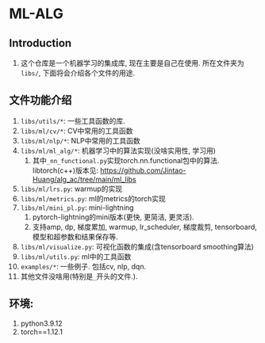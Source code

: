 # ML-ALG




## Introduction
1. 这个仓库是一个机器学习的集成库, 现在主要是自己在使用. 所在文件夹为`libs/`, 下面将会介绍各个文件的用途.




## 文件功能介绍
1. `libs/utils/*`: 一些工具函数的库.
2. `libs/ml/cv/*`: CV中常用的工具函数
3. `libs/ml/nlp/*`: NLP中常用的工具函数
4. `libs/ml/ml_alg/*`: 机器学习中的算法实现(没啥实用性, 学习用)
   1. 其中`_nn_functional.py`实现torch.nn.functional包中的算法. libtorch(c++)版本见: https://github.com/Jintao-Huang/alg_ac/tree/main/ml_libs
5. `libs/ml/lrs.py`: warmup的实现
6. `libs/ml/metrics.py`: ml的metrics的torch实现
7. `libs/ml/mini_pl.py`: mini-lightning
   1. pytorch-lightning的mini版本(更快, 更简洁, 更灵活). 
   2. 支持amp, dp, 梯度累加, warmup, lr_scheduler, 梯度裁剪, tensorboard, 模型和超参数和结果保存等.
8. `libs/ml/visualize.py`: 可视化函数的集成(含tensorboard smoothing算法)
9.  `libs/ml/utils.py`: ml中的工具函数
10. `examples/*`: 一些例子. 包括cv, nlp, dqn. 
11. 其他文件没啥用(特别是`_`开头的文件.). 






## 环境:
1. python3.9.12
2. torch==1.12.1

